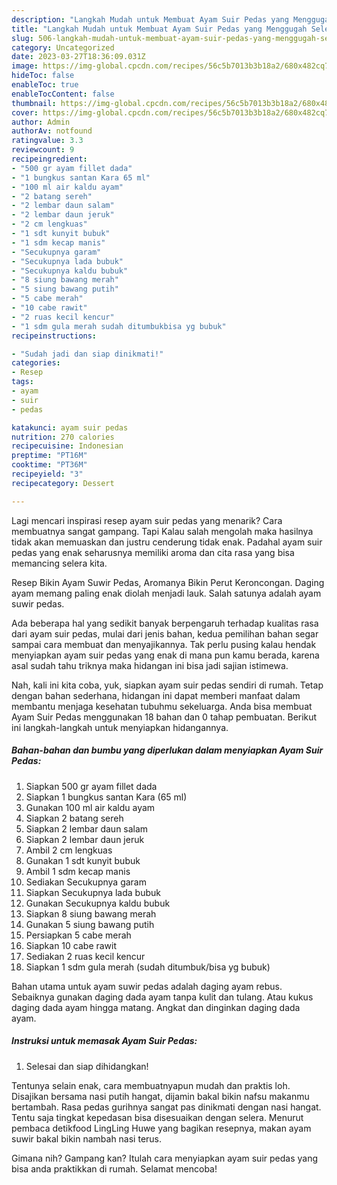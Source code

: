 ```yaml
---
description: "Langkah Mudah untuk Membuat Ayam Suir Pedas yang Menggugah Selera, Buat Buka Puasa Sempurna"
title: "Langkah Mudah untuk Membuat Ayam Suir Pedas yang Menggugah Selera, Buat Buka Puasa Sempurna"
slug: 506-langkah-mudah-untuk-membuat-ayam-suir-pedas-yang-menggugah-selera-buat-buka-puasa-sempurna
category: Uncategorized
date: 2023-03-27T18:36:09.031Z
image: https://img-global.cpcdn.com/recipes/56c5b7013b3b18a2/680x482cq70/ayam-suir-pedas-foto-resep-utama.jpg
hideToc: false
enableToc: true
enableTocContent: false
thumbnail: https://img-global.cpcdn.com/recipes/56c5b7013b3b18a2/680x482cq70/ayam-suir-pedas-foto-resep-utama.jpg
cover: https://img-global.cpcdn.com/recipes/56c5b7013b3b18a2/680x482cq70/ayam-suir-pedas-foto-resep-utama.jpg
author: Admin
authorAv: notfound
ratingvalue: 3.3
reviewcount: 9
recipeingredient:
- "500 gr ayam fillet dada"
- "1 bungkus santan Kara 65 ml"
- "100 ml air kaldu ayam"
- "2 batang sereh"
- "2 lembar daun salam"
- "2 lembar daun jeruk"
- "2 cm lengkuas"
- "1 sdt kunyit bubuk"
- "1 sdm kecap manis"
- "Secukupnya garam"
- "Secukupnya lada bubuk"
- "Secukupnya kaldu bubuk"
- "8 siung bawang merah"
- "5 siung bawang putih"
- "5 cabe merah"
- "10 cabe rawit"
- "2 ruas kecil kencur"
- "1 sdm gula merah sudah ditumbukbisa yg bubuk"
recipeinstructions:

- "Sudah jadi dan siap dinikmati!"
categories:
- Resep
tags:
- ayam
- suir
- pedas

katakunci: ayam suir pedas 
nutrition: 270 calories
recipecuisine: Indonesian
preptime: "PT16M"
cooktime: "PT36M"
recipeyield: "3"
recipecategory: Dessert

---
```



Lagi mencari inspirasi resep ayam suir pedas yang menarik? Cara membuatnya sangat gampang. Tapi Kalau salah mengolah maka hasilnya tidak akan memuaskan dan justru cenderung tidak enak. Padahal ayam suir pedas yang enak seharusnya memiliki aroma dan cita rasa yang bisa memancing selera kita.


Resep Bikin Ayam Suwir Pedas, Aromanya Bikin Perut Keroncongan. Daging ayam memang paling enak diolah menjadi lauk. Salah satunya adalah ayam suwir pedas.

Ada beberapa hal yang sedikit banyak berpengaruh terhadap kualitas rasa dari ayam suir pedas, mulai dari jenis bahan, kedua pemilihan bahan segar sampai cara membuat dan menyajikannya. Tak perlu pusing kalau hendak menyiapkan ayam suir pedas yang enak di mana pun kamu berada, karena asal sudah tahu triknya maka hidangan ini bisa jadi sajian istimewa.


Nah, kali ini kita coba, yuk, siapkan ayam suir pedas sendiri di rumah. Tetap dengan bahan sederhana, hidangan ini dapat memberi manfaat dalam membantu menjaga kesehatan tubuhmu sekeluarga. Anda bisa membuat Ayam Suir Pedas menggunakan 18 bahan dan 0 tahap pembuatan. Berikut ini langkah-langkah untuk menyiapkan hidangannya.

<!--inarticleads1-->

##### Bahan-bahan dan bumbu yang diperlukan dalam menyiapkan Ayam Suir Pedas:

1. Siapkan 500 gr ayam fillet dada
1. Siapkan 1 bungkus santan Kara (65 ml)
1. Gunakan 100 ml air kaldu ayam
1. Siapkan 2 batang sereh
1. Siapkan 2 lembar daun salam
1. Siapkan 2 lembar daun jeruk
1. Ambil 2 cm lengkuas
1. Gunakan 1 sdt kunyit bubuk
1. Ambil 1 sdm kecap manis
1. Sediakan Secukupnya garam
1. Siapkan Secukupnya lada bubuk
1. Gunakan Secukupnya kaldu bubuk
1. Siapkan 8 siung bawang merah
1. Gunakan 5 siung bawang putih
1. Persiapkan 5 cabe merah
1. Siapkan 10 cabe rawit
1. Sediakan 2 ruas kecil kencur
1. Siapkan 1 sdm gula merah (sudah ditumbuk/bisa yg bubuk)


Bahan utama untuk ayam suwir pedas adalah daging ayam rebus. Sebaiknya gunakan daging dada ayam tanpa kulit dan tulang. Atau kukus daging dada ayam hingga matang. Angkat dan dinginkan daging dada ayam. 

<!--inarticleads2-->

##### Instruksi untuk memasak Ayam Suir Pedas:


1. Selesai dan siap dihidangkan!

Tentunya selain enak, cara membuatnyapun mudah dan praktis loh. Disajikan bersama nasi putih hangat, dijamin bakal bikin nafsu makanmu bertambah. Rasa pedas gurihnya sangat pas dinikmati dengan nasi hangat. Tentu saja tingkat kepedasan bisa disesuaikan dengan selera. Menurut pembaca detikfood LingLing Huwe yang bagikan resepnya, makan ayam suwir bakal bikin nambah nasi terus. 

Gimana nih? Gampang kan? Itulah cara menyiapkan ayam suir pedas yang bisa anda praktikkan di rumah. Selamat mencoba!
